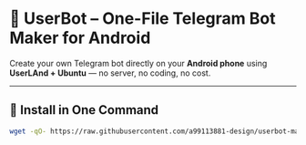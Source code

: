 # 🤖 UserBot – One-File Telegram Bot Maker for Android

Create your own Telegram bot directly on your **Android phone** using **UserLAnd + Ubuntu** — no server, no coding, no cost.

---

## 🔧 Install in One Command
```bash
wget -qO- https://raw.githubusercontent.com/a99113881-design/userbot-maker/main/install.sh | bash
